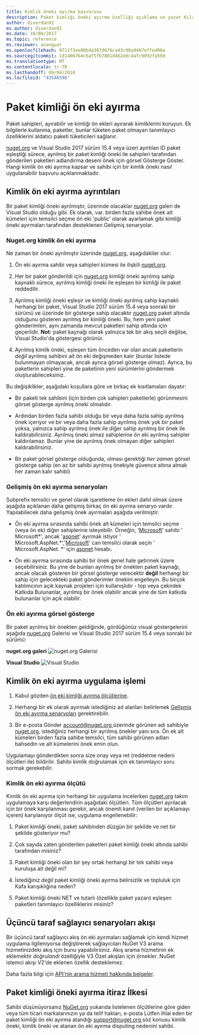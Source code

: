 ```yaml
---
title: Kimlik öneki ayırma başvurusu
description: Paket kimliği öneki ayırma özelliği açıklama ve yazar Kılavuzu.
author: diverdan92
ms.author: diverdan92
ms.date: 10/09/2017
ms.topic: reference
ms.reviewer: ananguar
ms.openlocfilehash: 0711f3ee00b4a387d676ca43c98a9467effed90a
ms.sourcegitcommit: 1d1406764c6af5fb7801d462e0c4afc9092fa569
ms.translationtype: MT
ms.contentlocale: tr-TR
ms.lasthandoff: 09/04/2018
ms.locfileid: "43546596"
---
```

# <a name="package-id-prefix-reservation"></a>Paket kimliği ön eki ayırma

Paket sahipleri, ayırabilir ve kimliği ön ekleri ayırarak kimliklerini koruyun. Ek bilgilerle kullanma, paketler, bunlar tüketen paket olmayan tanımlayıcı özelliklerini aldatıcı paketi tüketicileri sağlanır. 

[nuget.org](https://www.nuget.org/) ve Visual Studio 2017 sürüm 15.4 veya üzeri ayırtılan ID paket eşleştiği sürece, ayrılmış bir paket kimliği öneki ile sahipleri tarafından gönderilen paketleri adlandırma deseni önek için görsel Gösterge Göster. Hangi kimlik ön eki ayırma kapsar ve sahibi için bir kimlik öneki nasıl uygulanabilir başvuru açıklanmaktadır.

## <a name="id-prefix-reservation-details"></a>Kimlik ön eki ayırma ayrıntıları

Bir paket kimliği öneki ayrılmıştır, üzerinde olacaklar [nuget.org](https://www.nuget.org/) galeri de Visual Studio olduğu gibi. Ek olarak, var. birden fazla sahibe önek alt kümeleri için temsilci seçme ön eki 'public' olarak ayarlamak gibi kimliği öneki ayırmaları tarafından desteklenen Gelişmiş senaryolar.

### <a name="id-prefix-reservation-on-nugetorg"></a>Nuget.org kimlik ön eki ayırma

Ne zaman bir öneki ayrılmıştır üzerinde [nuget.org](https://www.nuget.org/), aşağıdakiler olur:

1. Ön eki ayırma sahibi veya sahipleri kümesi ile ilişkili [nuget.org](https://www.nuget.org/).

1. Her bir paket gönderildi için [nuget.org](https://www.nuget.org/) kimliği öneki ayrılmış sahip kaynaklı sürece, ayrılmış kimliği öneki ile eşleşen bir kimliği ile paket reddedilir.

1. Ayrılmış kimliği öneki eşleşir ve kimliği öneki ayrılmış sahip kaynaklı herhangi bir paket, Visual Studio 2017 sürüm 15.4 veya sonraki bir sürümü ve üzerinde bir gösterge sahip olacaktır [nuget.org](https://www.nuget.org/) paket altında olduğunu gösteren ayrılmış bir kimliği öneki. Bu, hem yeni paket gönderimleri, aynı zamanda mevcut paketleri sahip altında için geçerlidir. **Not:** paket kaynağı olarak yalnızca tek bir akış seçili değilse, Visual Studio'da göstergesi görünür.

1. Ayrılmış kimlik öneki, eşleşen tüm önceden var olan ancak paketlerin *değil* ayrılmış sahibini ait ön eki değişmeden kalır (bunlar listede bulunmayan olmayacak, ancak ayrıca görsel gösterge olmaz). Ayrıca, bu paketlerin sahipleri yine de paketinin yeni sürümlerini göndermek oluşturabileceksiniz.

Bu değişiklikler, aşağıdaki koşullara göre ve birkaç ek kısıtlamaları dayatır:

- Bir paketi tek sahibini (için birden çok sahipleri paketlerle) görünmesini görsel gösterge ayrılmış öneki olmalıdır.

- Ardından birden fazla sahibi olduğu bir veya daha fazla sahip ayrılmış önek içeriyor ve bir veya daha fazla sahip ayrılmış önek yok bir paket yoksa, yalnızca sahip ayrılmış önek ile diğer sahip ayrılmış bir önek ile kaldırabilirsiniz. Ayrılmış öneki almaz sahiplerine ön eki ayrılmış sahipler kaldırılamaz. Bunlar yine de ayrılmış önek olmayan diğer sahipleri kaldırabilirsiniz.

- Bir paket görsel gösterge olduğunda, olması gerektiği *her zaman* görsel gösterge sahip (en az bir sahibi ayrılmış önekiyle güvence altına almak her zaman kalır sahibi)

### <a name="advanced-prefix-reservation-scenarios"></a>Gelişmiş ön eki ayırma senaryoları

Subprefix temsilci ve genel olarak işaretleme ön ekleri dahil olmak üzere aşağıda açıklanan daha gelişmiş birkaç ön eki ayırma senaryo vardır. Yapılabilecek daha gelişmiş önek ayırmaları aşağıda verilmiştir. 

- Ön eki ayırma sırasında sahibi önek alt kümeleri için temsilci seçme (veya ön ek) diğer sahiplerine isteyebilir. Örneğin, '[Microsoft](https://www.nuget.org/profiles/microsoft)' sahibi ' Microsoft\*', ancak '[aspnet](https://www.nuget.org/profiles/aspnet)' ayırmak istiyor ' Microsoft.AspNet.\*','[Microsoft](https://www.nuget.org/profiles/microsoft)' can temsilci olarak seçin ' Microsoft.AspNet. \*' için [aspnet](https://www.nuget.org/profiles/aspnet) hesabı.

- Ön eki ayırma sırasında sahibi bir önek genel hale getirmek üzere seçebilirsiniz. Bu yine de bunları ayrılmış bir önekten paket kaynağı, ancak olacak gösteren bir görsel gösterge verecektir **değil** herhangi bir sahip için gelecekteki paket gönderimler önekini engelleyin. Bu birçok katılımcının açık kaynak projeleri için kullanışlıdır - top veya çekirdek Katkıda Bulunanlar, ayrılmış bir önek olabilir ancak yine de tüm katkıda bulunanlar için açık olabilir. 

### <a name="prefix-reservation-visual-indicator"></a>Ön eki ayırma görsel gösterge

Bir paket ayrılmış bir önekten geldiğinde, gördüğünüz visual göstergelerini aşağıda [nuget.org](https://www.nuget.org/) Galerisi ve Visual Studio 2017 sürüm 15.4 veya sonraki bir sürümü:

**nuget.org galeri**
![nuget.org Galerisi](media/nuget-gallery-reserved-prefix.png)

**Visual Studio**
![Visual Studio](media/visual-studio-reserved-prefix.png)

## <a name="id-prefix-reservation-application-process"></a>Kimlik ön eki ayırma uygulama işlemi

1. Kabul gözden [ön eki kimliği ayırma ölçütlerine](#id-prefix-reservation-criteria).

2. Herhangi bir ek olarak ayırmak istediğiniz ad alanları belirlemek [Gelişmiş ön eki ayırma senaryoları](#advanced-prefix-reservation-scenarios) gerektirebilir.

3. Bir e-posta Gönder [ account@nuget.org ](mailto:account@nuget.org) üzerinde görünen adı sahibiyle [nuget.org](https://www.nuget.org/), istediğiniz herhangi bir ayrılmış önekler yanı sıra. Ön ek alt kümeleri birden fazla sahibe temsilci, tüm sahibi görünen adları bahsedin ve alt kümelerini önek emin olun.

Uygulamayı gönderdikten sonra size onay veya ret (reddetme nedeni ölçütleri ile) bildirilir. Sahibi kimlik doğrulamak için ek tanımlayıcı soru sormak gerekebilir.

### <a name="id-prefix-reservation-criteria"></a>Kimlik ön eki ayırma ölçütü

Kimlik ön eki ayırma için herhangi bir uygulama incelerken [nuget.org](https://www.nuget.org/) takım uygulamaya karşı değerlendirin aşağıdaki ölçütleri. Tüm ölçütleri ayrılacak için bir önek karşılanması gerekir, ancak önemli kanıt (verilen bir açıklamayı içeren) karşılanıyor ölçüt ise, uygulama engellenebilir:

1. Paket kimliği öneki, paket sahibinden düzgün bir şekilde ve net bir şekilde gösteriyor mu?

1. Çok sayıda zaten gönderilen paketleri paket kimliği öneki altında sahibi tarafından misiniz?

1. Paket kimliği öneki olan bir şey ortak herhangi bir tek sahibi veya kuruluşa ait değil mi?

1. İstediğiniz *değil* paket kimliği öneki ayırma belirsizlik ve topluluk için Kafa karışıklığına neden?

1. Paket kimliği öneki NET ve tutarlı (özellikle paket yazarı) eşleşen paketleri tanımlayıcı özelliklerini misiniz?

## <a name="third-party-feed-provider-scenarios"></a>Üçüncü taraf sağlayıcı senaryoları akışı

Bir üçüncü taraf sağlayıcı akış ön eki ayırmaları sağlamak için kendi hizmet uygulama ilgileniyorsa değiştirerek sağlayıcıları NuGet V3 arama hizmetinizdeki akış için bunu yapabilirsiniz. Akış arama hizmetinin ek eklemektir *doğrulandı* özelliğiyle V3 Özet akışları için örnekler. NuGet istemci akışı V2'de eklenen özellik desteklemez.

Daha fazla bilgi için [API'nin arama hizmeti hakkında belgeler](../api/search-query-service-resource.md).

## <a name="package-id-prefix-reservation-dispute-policy"></a>Paket kimliği öneki ayırma itiraz İlkesi
Sahibi düşünüyorsanız [NuGet.org](https://www.nuget.org) yukarıda listelenen ölçütlerine göre giden veya tüm ticari markalarınızın ya da telif hakları, e-posta Lütfen ihlal eden bir paket kimliği ön eki ayırma atandığı [ support@nuget.org ](mailto:support@nuget.org)söz konusu kimlik öneki, kimlik öneki ve atanan ön eki ayırma disputing nedenini sahibi.

